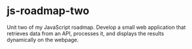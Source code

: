 # js-roadmap-two
Unit two of my JavaScript roadmap. Develop a small web application that retrieves data from an API, processes it, and displays the results dynamically on the webpage.
